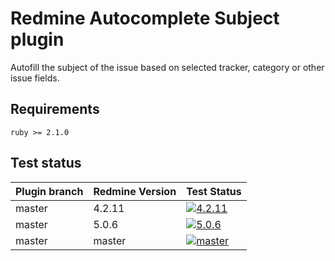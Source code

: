 Redmine Autocomplete Subject plugin
=======================

Autofill the subject of the issue based on selected tracker, category or other issue fields.


## Requirements

    ruby >= 2.1.0
    
## Test status

|Plugin branch| Redmine Version | Test Status       |
|-------------|-----------------|-------------------|
|master       | 4.2.11          | [![4.2.11][1]][5] |
|master       | 5.0.6           | [![5.0.6][2]][5]  |
|master       | master          | [![master][4]][5] |

[1]: https://github.com/nanego/redmine_autocomplete_subject/actions/workflows/4_2_11.yml/badge.svg
[2]: https://github.com/nanego/redmine_autocomplete_subject/actions/workflows/5_0_6.yml/badge.svg
[4]: https://github.com/nanego/redmine_autocomplete_subject/actions/workflows/master.yml/badge.svg
[5]: https://github.com/nanego/redmine_autocomplete_subject/actions
